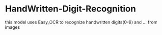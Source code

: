 # HandWritten-Digit-Recognition
this model uses Easy_OCR to recognize handwritten digits(0-9) and ... from images
